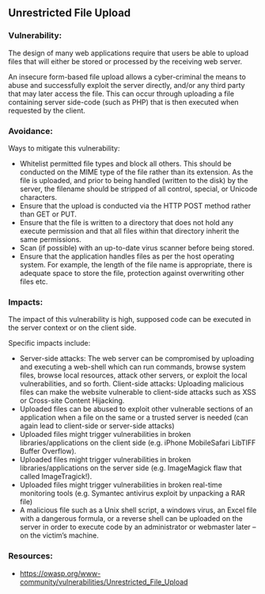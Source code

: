 ## Unrestricted File Upload 

### Vulnerability:

The design of many web applications require that users be able to upload files that will either be stored or processed by the receiving web server.

An insecure form-based file upload allows a cyber-criminal the means to abuse and successfully exploit the server directly, and/or any third party that may later access the file. This can occur through uploading a file containing server side-code (such as PHP) that is then executed when requested by the client.

### Avoidance:

Ways to mitigate this vulnerability:

- Whitelist permitted file types and block all others. This should be conducted on the MIME type of the file rather than its extension.
As the file is uploaded, and prior to being handled (written to the disk) by the server, the filename should be stripped of all control, special, or Unicode characters.
- Ensure that the upload is conducted via the HTTP POST method rather than GET or PUT.
- Ensure that the file is written to a directory that does not hold any execute permission and that all files within that directory inherit the same permissions.
- Scan (if possible) with an up-to-date virus scanner before being stored.
- Ensure that the application handles files as per the host operating system. For example, the length of the file name is appropriate, there is adequate space to store the file, protection against overwriting other files etc.

### Impacts:

The impact of this vulnerability is high, supposed code can be executed in the server context or on the client side. 

Specific impacts include:

- Server-side attacks: The web server can be compromised by uploading and executing a web-shell which can run commands, browse system files, browse local resources, attack other servers, or exploit the local vulnerabilities, and so forth.
Client-side attacks: Uploading malicious files can make the website vulnerable to client-side attacks such as XSS or Cross-site Content Hijacking.
- Uploaded files can be abused to exploit other vulnerable sections of an application when a file on the same or a trusted server is needed (can again lead to client-side or server-side attacks)
- Uploaded files might trigger vulnerabilities in broken libraries/applications on the client side (e.g. iPhone MobileSafari LibTIFF Buffer Overflow).
- Uploaded files might trigger vulnerabilities in broken libraries/applications on the server side (e.g. ImageMagick flaw that called ImageTragick!).
- Uploaded files might trigger vulnerabilities in broken real-time monitoring tools (e.g. Symantec antivirus exploit by unpacking a RAR file)
- A malicious file such as a Unix shell script, a windows virus, an Excel file with a dangerous formula, or a reverse shell can be uploaded on the server in order to execute code by an administrator or webmaster later – on the victim’s machine.

### Resources:

- https://owasp.org/www-community/vulnerabilities/Unrestricted_File_Upload